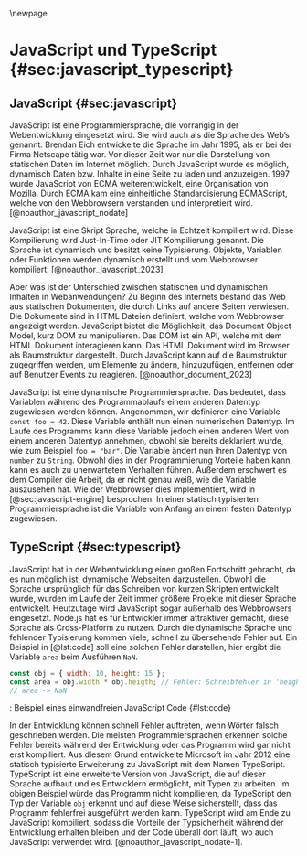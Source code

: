 \newpage
# JavaScript und TypeScript {#sec:javascript_typescript}

## JavaScript {#sec:javascript}
JavaScript ist eine Programmiersprache, die vorrangig in der Webentwicklung eingesetzt wird. Sie wird auch als die Sprache des Web’s genannt. Brendan Eich entwickelte die Sprache im Jahr 1995, als er bei der Firma Netscape tätig war. Vor dieser Zeit war nur die Darstellung von statischen Daten im Internet möglich. Durch JavaScript wurde es möglich, dynamisch Daten bzw. Inhalte in eine Seite zu laden und anzuzeigen. 1997 wurde JavaScript von ECMA weiterentwickelt, eine Organisation von Mozilla. Durch ECMA kam eine einheitliche Standardisierung ECMAScript, welche von den Webbrowsern verstanden und interpretiert wird. [@noauthor_javascript_nodate]

JavaScript ist eine Skript Sprache, welche in Echtzeit kompiliert wird. Diese Kompilierung wird Just-In-Time oder JIT Kompilierung genannt. Die Sprache ist dynamisch und besitzt keine Typisierung. Objekte, Variablen oder Funktionen werden dynamisch erstellt und vom Webbrowser kompiliert. [@noauthor_javascript_2023]

Aber was ist der Unterschied zwischen statischen und dynamischen Inhalten in Webanwendungen? Zu Beginn des Internets bestand das Web aus statischen Dokumenten, die durch Links auf andere Seiten verwiesen. Die Dokumente sind in HTML Dateien definiert, welche vom Webbrowser angezeigt werden. JavaScript bietet die Möglichkeit, das Document Object Model, kurz DOM zu manipulieren. Das DOM ist ein API, welche mit dem HTML Dokument interagieren kann. Das HTML Dokument wird im Browser als Baumstruktur dargestellt. Durch JavaScript kann auf die Baumstruktur zugegriffen werden, um Elemente zu ändern, hinzuzufügen, entfernen oder auf Benutzer Events zu reagieren. [@noauthor_document_2023]

JavaScript ist eine dynamische Programmiersprache. Das bedeutet, dass Variablen während des Programmablaufs einem anderen Datentyp zugewiesen werden können. Angenommen, wir definieren eine Variable `const foo = 42`. Diese Variable enthält nun einen numerischen Datentyp. Im Laufe des Programms kann diese Variable jedoch einen anderen Wert von einem anderen Datentyp annehmen, obwohl sie bereits deklariert wurde, wie zum Beispiel `foo = "bar"`. Die Variable ändert nun ihren Datentyp von `number` zu `String`. Obwohl dies in der Programmierung Vorteile haben kann, kann es auch zu unerwartetem Verhalten führen. Außerdem erschwert es dem Compiler die Arbeit, da er nicht genau weiß, wie die Variable auszusehen hat. Wie der Webbrowser dies implementiert, wird in [@sec:javascript-engine] besprochen. In einer statisch typisierten Programmiersprache ist die Variable von Anfang an einem festen Datentyp zugewiesen. 

## TypeScript {#sec:typescript}
JavaScript hat in der Webentwicklung einen großen Fortschritt gebracht, da es nun möglich ist, dynamische Webseiten darzustellen. Obwohl die Sprache ursprünglich für das Schreiben von kurzen Skripten entwickelt wurde, wurden im Laufe der Zeit immer größere Projekte mit dieser Sprache entwickelt. Heutzutage wird JavaScript sogar außerhalb des Webbrowsers eingesetzt. Node.js hat es für Entwickler immer attraktiver gemacht, diese Sprache als Cross-Platform zu nutzen. Durch die dynamische Sprache und fehlender Typisierung kommen viele, schnell zu übersehende Fehler auf. Ein Beispiel in [@lst:code] soll eine solchen Fehler darstellen, hier ergibt die Variable `area` beim Ausführen `NaN`.

```js
const obj = { width: 10, height: 15 };
const area = obj.width * obj.heigth; // Fehler: Schreibfehler in 'height'
// area -> NaN
```
: Beispiel eines einwandfreien JavaScript Code {#lst:code}

In der Entwicklung können schnell Fehler auftreten, wenn Wörter falsch geschrieben werden. Die meisten Programmiersprachen erkennen solche Fehler bereits während der Entwicklung oder das Programm wird gar nicht erst kompiliert. Aus diesem Grund entwickelte Microsoft im Jahr 2012 eine statisch typisierte Erweiterung zu JavaScript mit dem Namen TypeScript. TypeScript ist eine erweiterte Version von JavaScript, die auf dieser Sprache aufbaut und es Entwicklern ermöglicht, mit Typen zu arbeiten. Im obigen Beispiel würde das Programm nicht kompilieren, da TypeScript den Typ der Variable `obj` erkennt und auf diese Weise sicherstellt, dass das Programm fehlerfrei ausgeführt werden kann. TypeScript wird am Ende zu JavaScript kompiliert, sodass die Vorteile der Typsicherheit während der Entwicklung erhalten bleiben und der Code überall dort läuft, wo auch JavaScript verwendet wird. [@noauthor_javascript_nodate-1].
